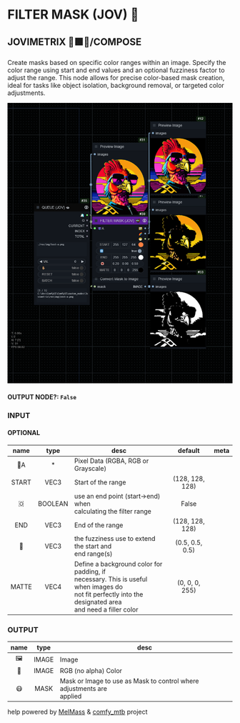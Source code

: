 # FILTER MASK (JOV) 🤿

## JOVIMETRIX 🔺🟩🔵/COMPOSE

Create masks based on specific color ranges within an image. Specify the color range using start and end values and an optional fuzziness factor to adjust the range. This node allows for precise color-based mask creation, ideal for tasks like object isolation, background removal, or targeted color adjustments.

![FILTER MASK](https://raw.githubusercontent.com/Amorano/Jovimetrix-examples/master/node/FILTER%20MASK/FILTER%20MASK.png)

#### OUTPUT NODE?: `False`

### INPUT

#### OPTIONAL

name | type | desc | default | meta
:---:|:---:|---|:---:|---
👾A  |  *  | Pixel Data (RGBA, RGB or Grayscale) |  | 
START  |  VEC3  | Start of the range | (128, 128, 128) | 
🇴  |  BOOLEAN  | use an end point (start->end) when<br>calculating the filter range | False | 
END  |  VEC3  | End of the range | (128, 128, 128) | 
🛟  |  VEC3  | the fuzziness use to extend the start and<br>end range(s) | (0.5, 0.5, 0.5) | 
MATTE  |  VEC4  | Define a background color for padding, if<br>necessary. This is useful when images do<br>not fit perfectly into the designated area<br>and need a filler color | (0, 0, 0, 255) | 

### OUTPUT

name | type | desc
:---:|:---:|---
🖼️  |  IMAGE  | Image 
🌈  |  IMAGE  | RGB (no alpha) Color 
😷  |  MASK  | Mask or Image to use as Mask to control where adjustments are<br>applied 

help powered by [MelMass](https://github.com/melMass) & [comfy_mtb](https://github.com/melMass/comfy_mtb) project